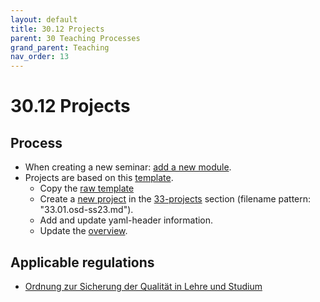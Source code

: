 ```yaml
---
layout: default
title: 30.12 Projects
parent: 30 Teaching Processes
grand_parent: Teaching
nav_order: 13
---
```


# 30.12 Projects

## Process

- When creating a new seminar: [add a new module](30.09.new_modules.html).
- Projects are based on this [template](30.12.project_template.html).
  - Copy the [raw template](https://raw.githubusercontent.com/digital-work-lab/handbook/main/docs/teaching/30_processes/30.12.project_template.md)
  - Create a [new project](https://github.com/digital-work-lab/handbook/new/main/docs/teaching/33_projects) in the [33-projects](../33_projects/) section (filename pattern: "33.01.osd-ss23.md").
  - Add and update yaml-header information.
  - Update the [overview](30.01.goals.html).

## Applicable regulations

- [Ordnung zur Sicherung der Qualität in Lehre und Studium](https://www.uni-bamberg.de/fileadmin/www.abt-studium/Rechtsvorschriften/1Organisation/Evaluation%20Lehre%20Studium/O-Sicherung-Qualitaet-Lehre-Studium-1.pdf)
